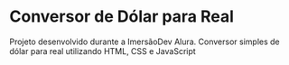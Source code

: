# Conversor de Dólar para Real
Projeto desenvolvido durante a ImersãoDev Alura. Conversor simples de dólar para real utilizando HTML, CSS e JavaScript
